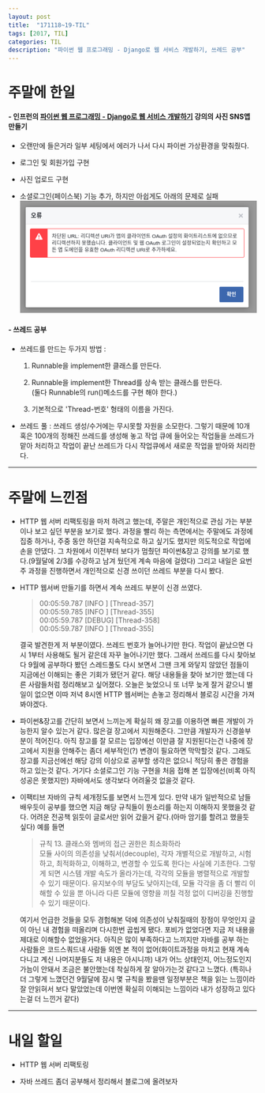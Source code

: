 ```yaml
---
layout: post
title:  "171118~19-TIL"
tags: [2017, TIL]
categories: TIL
description: "파이썬 웹 프로그래밍 - Django로 웹 서비스 개발하기, 쓰레드 공부"
---
```


주말에 한일
============

#### - 인프런의 [파이썬 웹 프로그래밍 - Django로 웹 서비스 개발하기](https://www.inflearn.com/course/django-%ED%8C%8C%EC%9D%B4%EC%8D%AC-%EC%9E%A5%EA%B3%A0-%EA%B0%95%EC%A2%8C/) 강의의 사진 SNS앱 만들기

  - 오랜만에 들은거라 일부 세팅에서 에러가 나서 다시 파이썬 가상환경을 맞춰줬다.  

  - 로그인 및 회원가입 구현    

  - 사진 업로드 구현  

  - 소셜로그인(페이스북) 기능 추가, 하지만 아쉽게도 아래의 문제로 실패  
  ![장고_페이스북_로그인](/images/til/facebook_login.png)

#### - 쓰레드 공부  

  - 쓰레드를 만드는 두가지 방법 :  

    1. Runnable을 implement한 클래스를 만든다.

    2. Runnable을 implement한 Thread를 상속 받는 클래스를 만든다.  
    (둘다 Runnable의 run()메소드를 구현 해야 한다.)  

    3. 기본적으로 'Thread-번호' 형태의 이름을 가진다.

  - 쓰레드 풀 : 쓰레드 생성/수거에는 무시못할 자원을 소모한다. 그렇기 때문에 10개 혹은 100개의 정해진 쓰레드를 생성해 놓고 작업 큐에 들어오는 작업들을 쓰레드가 맡아 처리하고 작업이 끝난 쓰레드가 다시 작업큐에서 새로운 작업을 받아와 처리한다.

---

주말에 느낀점
==========

- HTTP 웹 서버 리팩토링을 마저 하려고 했는데, 주말은 개인적으로 관심 가는 부분이나 보고 싶던 부분을 보기로 했다. 과정을 빨리 하는 측면에서는 주말에도 과정에 집중 하거나, 주중 동안 하던걸 지속적으로 하고 싶기도 했지만 의도적으로 작업에 손을 안댔다. 그 차원에서 이전부터 보다가 멈췄던 파이썬&장고 강의를 보기로 했다.(9월달에 2/3를 수강하고 남겨 뒀던게 계속 마음에 걸렸다) 그리고 내일은 요번주 과정을 진행하면서 개인적으로 신경 쓰이던 쓰레드 부분을 다시 봤다.  

- HTTP 웹서버 만들기를 하면서 계속 쓰레드 부분이 신경 쓰였다.  

  >00:05:59.787 [INFO ] [Thread-357]  
  00:05:59.785 [INFO ] [Thread-355]  
  00:05:59.787 [DEBUG] [Thread-358]  
  00:05:59.787 [INFO ] [Thread-355]  

  결국 발견한게 저 부분이였다. 쓰레드 번호가 늘어나기만 한다. 작업이 끝났으면 다시 1부터 사용해도 될거 같은데 자꾸 늘어나기만 했다. 그래서 쓰레드를 다시 찾아보다 9월에 공부하다 봤던 스레드풀도 다시 보면서 그땐 크게 와닿지 않았던 점들이 지금에선 이해되는 좋은 기회가 됐던거 같다. 해당 내용들을 찾아 보기만 했는데 다른 사람들처럼 정리해보고 싶어졌다. 오늘은 늦었으니 또 너무 늦게 잘거 같으니 별일이 없으면 이따 저녁 8시엔 HTTP 웹서버는 손놓고 정리해서 블로깅 시간을 가져봐야겠다.  

- 파이썬&장고를 간단히 보면서 느끼는게 확실히 왜 장고를 이용하면 빠른 개발이 가능한지 알수 있는거 같다. 많은걸 장고에서 지원해준다. 그만큼 개발자가 신경쓸부분이 적어진다. 아직 장고를 잘 모르는 입장에선 이만큼 잘 지원된다는건 나중에 장고에서 지원을 안해주는 좀더 세부적인(?) 변경이 필요하면 막막할것 같다. 그래도 장고를 지금선에선 해당 강의 이상으로 공부할 생각은 없으니 적당히 좋은 경험을 하고 있는것 같다. 거기다 소셜로그인 기능 구현을 처음 접해 본 입장에선(비록 아직 성공은 못했지만) 자바에서도 생각보다 어려울것 없을것 같다.  

- 이팩티브 자바의 규칙 세개정도를 보면서 느낀게 있다. 만약 내가 일반적으로 남들 배우듯이 공부를 했으면 지금 해당 규칙들이 뭔소리를 하는지 이해하지 못했을것 같다. 어려운 전공책 읽듯이 글로서만 읽어 갔을거 같다.(아마 암기를 할려고 했을듯 싶다) 예를 들면  

  > 규칙 13. 클래스와 멤버의 접근 권한은 최소화하라  
  > 모듈 사이의 의존성을 낮춰서(decouple), 각자 개별적으로 개발하고, 시험하고, 최적화하고, 이해하고, 변경할 수 있도록 한다는 사실에 기초한다. 그렇게 되면 시스템 개발 속도가 올라가는데, 각각의 모듈을 병렬적으로 개발할 수 있기 때문이다. 유지보수의 부담도 낮아지는데, 모듈 각각을 좀 더 빨리 이해할 수 있을 뿐 아니라 다른 모듈에 영향을 끼칠 걱정 없이 디버깅을 진행할 수 있기 때문이다.  

  여기서 언급한 것들을 모두 경험해본 덕에 의존성이 낮춰질때의 장점이 무엇인지 글이 아닌 내 경험을 떠올리며 다시한번 곱씹게 됐다. 포비가 없었다면 지금 저 내용을 제대로 이해할수 없었을거다. 아직은 많이 부족하다고 느끼지만 자바를 공부 하는 사람들은 코드스쿼드내 사람들 외엔 본 적이 없어(화이트과정을 마치고 현재 계속 다니고 계신 나머지분들도 저 내용은 아시니까) 내가 어느 상태인지, 어느정도인지 가늠이 안돼서 조금은 불안했는데 착실하게 잘 알아가는것 같다고 느꼈다. (특히나 더 그렇게 느꼈던건 9월달에 잠시 몇 규칙을 봤을땐 일정부분은 책을 읽는 느낌이라 잘 안읽혀서 보다 말았었는데 이번엔 확실히 이해되는 느낌이라 내가 성장하고 있다는걸 더 느낀거 같다)


---

내일 할일
=========

- HTTP 웹 서버 리팩토링

- 자바 쓰레드 좀더 공부해서 정리해서 블로그에 올려보자
